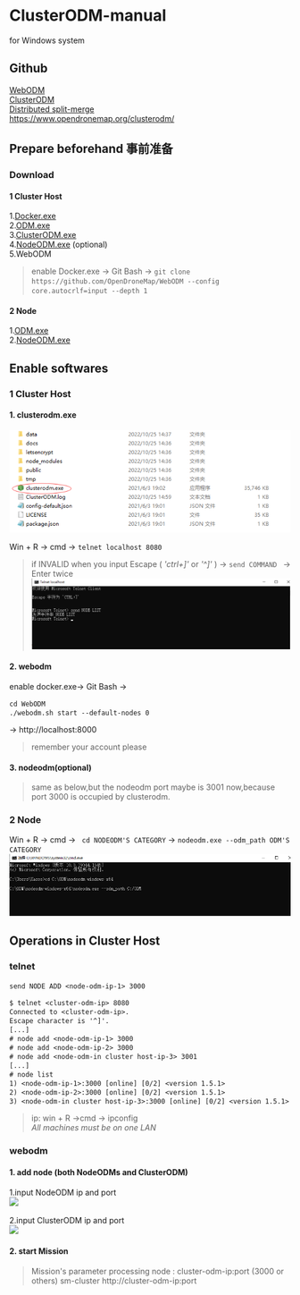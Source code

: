 # ClusterODM-manual
for Windows system
## Github
[WebODM](https://github.com/OpenDroneMap/WebODM/)  
[ClusterODM](https://github.com/OpenDroneMap/ClusterODM)  
[Distributed split-merge](https://docs.opendronemap.org/large/?highlight=distributed#getting-started-with-distributed-split-merge)  
https://www.opendronemap.org/clusterodm/  
## Prepare beforehand 事前准备
### Download
#### 1 Cluster Host
1.[Docker.exe](https://www.docker.com/)  
2.[ODM.exe](https://github.com/OpenDroneMap/ODM/releases)  
3.[ClusterODM.exe](https://github.com/OpenDroneMap/ClusterODM/releases/tag/v1.5.3)  
4.[NodeODM.exe](https://github.com/OpenDroneMap/NodeODM/releases) (optional)  
5.WebODM  
> enable Docker.exe -> Git Bash -> `git clone https://github.com/OpenDroneMap/WebODM --config core.autocrlf=input --depth 1`  
  
  
#### 2 Node 
1.[ODM.exe](https://github.com/OpenDroneMap/ODM/releases)   
2.[NodeODM.exe](https://github.com/OpenDroneMap/NodeODM/releases)  
  
  
## Enable softwares
### 1 Cluster Host
#### 1. clusterodm.exe  
![](https://github.com/YoRsk/ClusterODM-manual/blob/main/images/cluster1.png)  
  
Win + R -> cmd -> ``` telnet localhost 8080 ```
>if INVALID when you input
>Escape ( *'ctrl+]'* or *'^]'* ) -> ```send COMMAND ``` -> Enter twice
>![](https://github.com/YoRsk/ClusterODM-manual/blob/main/images/telnet1.png)  
  
  
#### 2. webodm  
enable docker.exe-> Git Bash -> 
```
cd WebODM
./webodm.sh start --default-nodes 0
```
-> http://localhost:8000  
> remember your account please  
  
#### 3. nodeodm(optional)
>same as below,but the nodeodm port maybe is 3001 now,because port 3000 is occupied by clusterodm.  
  
  
### 2 Node
Win + R -> cmd -> ``` cd NODEODM'S CATEGORY``` -> ``` nodeodm.exe --odm_path ODM'S CATEGORY ```  
![](https://github.com/YoRsk/ClusterODM-manual/blob/main/images/node1.png)  

## Operations in Cluster Host
### telnet
```send NODE ADD <node-odm-ip-1> 3000 ```
```
$ telnet <cluster-odm-ip> 8080
Connected to <cluster-odm-ip>.
Escape character is '^]'.
[...]
# node add <node-odm-ip-1> 3000
# node add <node-odm-ip-2> 3000
# node add <node-odm-in cluster host-ip-3> 3001
[...]
# node list
1) <node-odm-ip-1>:3000 [online] [0/2] <version 1.5.1>
2) <node-odm-ip-2>:3000 [online] [0/2] <version 1.5.1>
3) <node-odm-in cluster host-ip-3>:3000 [online] [0/2] <version 1.5.1>
```
> ip: win + R ->cmd -> ipconfig  
> *All machines must be on one LAN*
>  
### webodm
#### 1. add node (both NodeODMs and ClusterODM)
1.input NodeODM ip and port  
![](https://github.com/YoRsk/ClusterODM-manual/blob/main/images/webodmnote1.png)  
  
2.input ClusterODM ip and port  
![](https://github.com/YoRsk/ClusterODM-manual/blob/main/images/webodmcluster1.png)  
  
  
#### 2. start Mission
> Mission's parameter
> processing node : cluster-odm-ip:port (3000 or others)
> sm-cluster http://cluster-odm-ip:port
